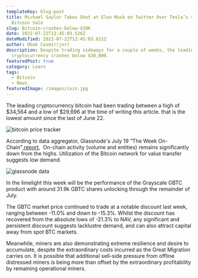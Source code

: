 ```yaml
---
templateKey: blog-post
title: Michael Saylor Takes Shot at Elon Musk on Twitter Over Tesla’s $936M
  Bitcoin Sale
slug: Bitcoin-crashes-below-$30K
date: 2022-07-22T12:45:03.526Z
dateModified: 2022-07-22T12:45:03.621Z
author: Obok Casmir(jnr)
description: Despite trading sideways for a couple of weeks, the leading
  cryptocurrency crashes below $30,000.
featuredPost: true
category: Learn
tags:
  - Bitcoin
  - News
featuredImage: /images/coin.jpg
---
```


The leading cryptocurrency bitcoin had been trading between a high of $34,564 and a low of $29,696 at the time of writing this article. that is the lowest amount since the last of June 22.

![bitcoin price tracker](/images/bitcoinlow-1-.png "bitcoin trade below 30k")

According to data aggregator, Glassnode's July 19 “The Week On-Chain”[ report](https://insights.glassnode.com/the-week-on-chain-week-29-2021/),  On-chain activity (volume and entities) remains significantly down from the highs. Utilization of the Bitcoin network for value transfer suggests low demand.

![glassnode data](/images/glassnode-1-.png "Glassnode data")

In the limelight this week will be the performance of the Grayscale GBTC product with around 31.9k GBTC shares unlocking through the remainder of July.

The GBTC market price continued to trade at a notable discount last week, ranging between -11.0% and down to -15.3%. Whilst the discount has recovered from the absolute lows of -21.3% to NAV, any significant and persistent discount suggests lacklustre demand, and can also attract capital away from spot BTC markets.

Meanwhile, miners are also demonstrating extreme resilience and desire to accumulate, despite the extraordinary costs incurred as the Great Migration carries on. It is possible that additional sell-side pressure from offline distressed miners is being more than offset by the extraordinary profitability by remaining operational miners.
